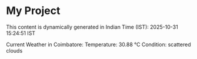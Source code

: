 # My Project

This content is dynamically generated in Indian Time (IST): 2025-10-31 15:24:51 IST


Current Weather in Coimbatore:
Temperature: 30.88 °C
Condition: scattered clouds
